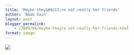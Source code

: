 ```yaml
---
title: 'Maybe they&#8217;re not really her friends'
author: 'Noam Sain'
layout: post
blogger_permalink:
    - /2009/04/maybe-theyre-not-really-her-friends.html
format: image
---
```


[![](http://1.bp.blogspot.com/_8aN4krk1nsk/SyD9OH6ukyI/AAAAAAAAAUI/697GZklgwGo/s400/image009.gif)](http://1.bp.blogspot.com/_8aN4krk1nsk/SyD9OH6ukyI/AAAAAAAAAUI/697GZklgwGo/s1600-h/image009.gif)